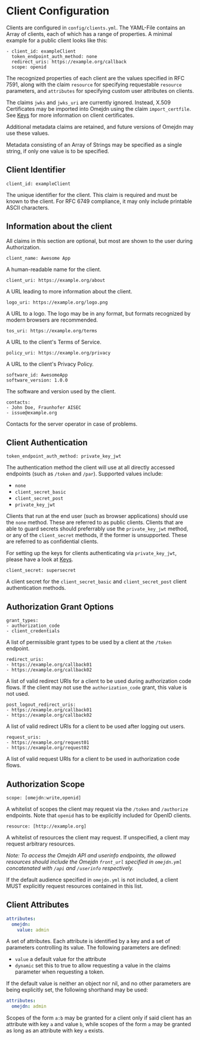# Client Configuration

Clients are configured in `config/clients.yml`.
The YAML-File contains an Array of clients, each of which has a range of properties.
A minimal example for a public client looks like this:

```
- client_id: exampleClient
  token_endpoint_auth_method: none
  redirect_uris: https://example.org/callback
  scope: openid
```

The recognized properties of each client are the values specified in RFC 7591,
along with the claim `resource` for specifying requestable `resource` parameters,
and `attributes` for specifying custom user attributes on clients.

The claims `jwks` and `jwks_uri` are currently ignored.
Instead, X.509 Certificates may be imported into Omejdn using the claim `import_certfile`.
See [Keys](./Keys.md) for more information on client certificates.

Additional metadata claims are retained, and future versions of Omejdn may use these values.

Metadata consisting of an Array of Strings may be specified as a single string,
if only one value is to be specified.

## Client Identifier

```
client_id: exampleClient
```

The unique identifier for the client.
This claim is required and must be known to the client.
For RFC 6749 compliance, it may only include printable ASCII characters.

## Information about the client

All claims in this section are optional, but most are shown to the user during Authorization.

```
client_name: Awesome App
```

A human-readable name for the client.

```
client_uri: https://example.org/about
```

A URL leading to more information about the client.

```
logo_uri: https://example.org/logo.png
```

A URL to a logo. The logo may be in any format, but formats recognized by modern browsers are recommended.

```
tos_uri: https://example.org/terms
```

A URL to the client's Terms of Service.

```
policy_uri: https://example.org/privacy
```

A URL to the client's Privacy Policy.

```
software_id: AwesomeApp
software_version: 1.0.0
```

The software and version used by the client.

```
contacts:
- John Doe, Fraunhofer AISEC
- issue@example.org
```

Contacts for the server operator in case of problems.

## Client Authentication

```
token_endpoint_auth_method: private_key_jwt
```

The authentication method the client will use at all directly accessed endpoints
(such as `/token` and `/par`).
Supported values include:

- `none`
- `client_secret_basic`
- `client_secret_post`
- `private_key_jwt`

Clients that run at the end user (such as browser applications) should use the `none` method.
These are referred to as public clients.
Clients that are able to guard secrets should preferrably use the `private_key_jwt` method, or any of the `client_secret` methods, if the former is unsupported.
These are referred to as confidential clients.

For setting up the keys for clients authenticating via `private_key_jwt`, please have a look at [Keys](./Keys.md).

```
client_secret: supersecret
```

A client secret for the `client_secret_basic` and `client_secret_post` client authentication methods.

## Authorization Grant Options

```
grant_types:
- authorization_code
- client_credentials
```

A list of permissible grant types to be used by a client at the `/token` endpoint.

```
redirect_uris:
- https://example.org/callback01
- https://example.org/callback02
```

A list of valid redirect URIs for a client to be used during authorization code flows.
If the client may not use the `authorization_code` grant, this value is not used.

```
post_logout_redirect_uris:
- https://example.org/callback01
- https://example.org/callback02
```

A list of valid redirect URIs for a client to be used after logging out users.

```
request_uris:
- https://example.org/request01
- https://example.org/request02
```

A list of valid request URIs for a client to be used in authorization code flows.

## Authorization Scope

```
scope: [omejdn:write,openid]
```

A whitelist of scopes the client may request via the `/token` and `/authorize` endpoints.
Note that `openid` has to be explicitly included for OpenID clients.

```
resource: [http://example.org]
```

A whitelist of resources the client may request.
If unspecified, a client may request arbitrary resources.

*Note: To access the Omejdn API and userinfo endpoints, the allowed resources should include the Omejdn `front_url` specified in `omejdn.yml` concatenated with `/api` and `/userinfo` respectively.*

If the default audience specified in `omejdn.yml` is not included, a client MUST explicitly request resources contained in this list.

## Client Attributes

```yaml
attributes:
  omejdn:
    value: admin
```

A set of attributes. Each attribute is identified by a key and a set of parameters controlling its value.
The following parameters are defined:

- `value` a default value for the attribute
- `dynamic` set this to true to allow requesting a value in the claims parameter when requesting a token.

If the default value is neither an object nor nil, and no other parameters are being explicitly set,
the following shorthand may be used:

```yaml
attributes:
  omejdn: admin
```

Scopes of the form `a:b` may be granted for a client only if said client has an attribute with key `a` and value `b`,
while scopes of the form `a` may be granted as long as an attribute with key `a` exists.